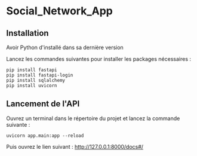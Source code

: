 # Social_Network_App

## Installation

Avoir Python d'installé dans sa dernière version

Lancez les commandes suivantes pour installer les packages nécessaires :
```
pip install fastapi
pip install fastapi-login
pip install sqlalchemy   
pip install uvicorn
```

## Lancement de l'API

Ouvrez un terminal dans le répertoire du projet et lancez la commande suivante :
``` 
uvicorn app.main:app --reload 
```

Puis ouvrez le lien suivant :
http://127.0.0.1:8000/docs#/
